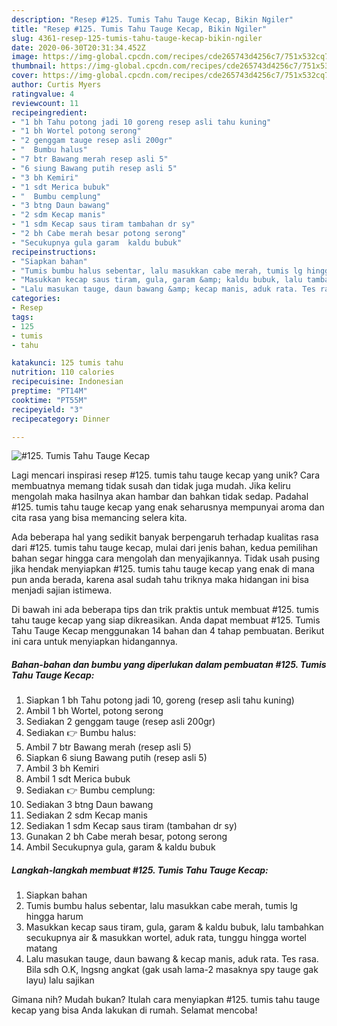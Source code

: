 ```yaml
---
description: "Resep #125. Tumis Tahu Tauge Kecap, Bikin Ngiler"
title: "Resep #125. Tumis Tahu Tauge Kecap, Bikin Ngiler"
slug: 4361-resep-125-tumis-tahu-tauge-kecap-bikin-ngiler
date: 2020-06-30T20:31:34.452Z
image: https://img-global.cpcdn.com/recipes/cde265743d4256c7/751x532cq70/125-tumis-tahu-tauge-kecap-foto-resep-utama.jpg
thumbnail: https://img-global.cpcdn.com/recipes/cde265743d4256c7/751x532cq70/125-tumis-tahu-tauge-kecap-foto-resep-utama.jpg
cover: https://img-global.cpcdn.com/recipes/cde265743d4256c7/751x532cq70/125-tumis-tahu-tauge-kecap-foto-resep-utama.jpg
author: Curtis Myers
ratingvalue: 4
reviewcount: 11
recipeingredient:
- "1 bh Tahu potong jadi 10 goreng resep asli tahu kuning"
- "1 bh Wortel potong serong"
- "2 genggam tauge resep asli 200gr"
- "  Bumbu halus"
- "7 btr Bawang merah resep asli 5"
- "6 siung Bawang putih resep asli 5"
- "3 bh Kemiri"
- "1 sdt Merica bubuk"
- "  Bumbu cemplung"
- "3 btng Daun bawang"
- "2 sdm Kecap manis"
- "1 sdm Kecap saus tiram tambahan dr sy"
- "2 bh Cabe merah besar potong serong"
- "Secukupnya gula garam  kaldu bubuk"
recipeinstructions:
- "Siapkan bahan"
- "Tumis bumbu halus sebentar, lalu masukkan cabe merah, tumis lg hingga harum"
- "Masukkan kecap saus tiram, gula, garam &amp; kaldu bubuk, lalu tambahkan secukupnya air &amp; masukkan wortel, aduk rata, tunggu hingga wortel matang"
- "Lalu masukan tauge, daun bawang &amp; kecap manis, aduk rata. Tes rasa. Bila sdh O.K, lngsng angkat (gak usah lama-2 masaknya spy tauge gak layu) lalu sajikan"
categories:
- Resep
tags:
- 125
- tumis
- tahu

katakunci: 125 tumis tahu 
nutrition: 110 calories
recipecuisine: Indonesian
preptime: "PT14M"
cooktime: "PT55M"
recipeyield: "3"
recipecategory: Dinner

---
```



![#125. Tumis Tahu Tauge Kecap](https://img-global.cpcdn.com/recipes/cde265743d4256c7/751x532cq70/125-tumis-tahu-tauge-kecap-foto-resep-utama.jpg)

Lagi mencari inspirasi resep #125. tumis tahu tauge kecap yang unik? Cara membuatnya memang tidak susah dan tidak juga mudah. Jika keliru mengolah maka hasilnya akan hambar dan bahkan tidak sedap. Padahal #125. tumis tahu tauge kecap yang enak seharusnya mempunyai aroma dan cita rasa yang bisa memancing selera kita.



Ada beberapa hal yang sedikit banyak berpengaruh terhadap kualitas rasa dari #125. tumis tahu tauge kecap, mulai dari jenis bahan, kedua pemilihan bahan segar hingga cara mengolah dan menyajikannya. Tidak usah pusing jika hendak menyiapkan #125. tumis tahu tauge kecap yang enak di mana pun anda berada, karena asal sudah tahu triknya maka hidangan ini bisa menjadi sajian istimewa.


Di bawah ini ada beberapa tips dan trik praktis untuk membuat #125. tumis tahu tauge kecap yang siap dikreasikan. Anda dapat membuat #125. Tumis Tahu Tauge Kecap menggunakan 14 bahan dan 4 tahap pembuatan. Berikut ini cara untuk menyiapkan hidangannya.

<!--inarticleads1-->

##### Bahan-bahan dan bumbu yang diperlukan dalam pembuatan #125. Tumis Tahu Tauge Kecap:

1. Siapkan 1 bh Tahu potong jadi 10, goreng (resep asli tahu kuning)
1. Ambil 1 bh Wortel, potong serong
1. Sediakan 2 genggam tauge (resep asli 200gr)
1. Sediakan  👉 Bumbu halus:
1. Ambil 7 btr Bawang merah (resep asli 5)
1. Siapkan 6 siung Bawang putih (resep asli 5)
1. Ambil 3 bh Kemiri
1. Ambil 1 sdt Merica bubuk
1. Sediakan  👉 Bumbu cemplung:
1. Sediakan 3 btng Daun bawang
1. Sediakan 2 sdm Kecap manis
1. Sediakan 1 sdm Kecap saus tiram (tambahan dr sy)
1. Gunakan 2 bh Cabe merah besar, potong serong
1. Ambil Secukupnya gula, garam &amp; kaldu bubuk




<!--inarticleads2-->

##### Langkah-langkah membuat #125. Tumis Tahu Tauge Kecap:

1. Siapkan bahan
1. Tumis bumbu halus sebentar, lalu masukkan cabe merah, tumis lg hingga harum
1. Masukkan kecap saus tiram, gula, garam &amp; kaldu bubuk, lalu tambahkan secukupnya air &amp; masukkan wortel, aduk rata, tunggu hingga wortel matang
1. Lalu masukan tauge, daun bawang &amp; kecap manis, aduk rata. Tes rasa. Bila sdh O.K, lngsng angkat (gak usah lama-2 masaknya spy tauge gak layu) lalu sajikan




Gimana nih? Mudah bukan? Itulah cara menyiapkan #125. tumis tahu tauge kecap yang bisa Anda lakukan di rumah. Selamat mencoba!
